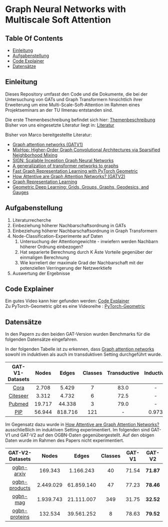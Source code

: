 # Graph Neural Networks with Multiscale Soft Attention

## Table Of Contents
- [Einleitung](#einleitung)
- [Aufgabenstellung](#aufgabenstellung)
- [Code Explainer](#code-explainer)
- [Datensätze](#datensätze)

## Einleitung

Dieses Repository umfasst den Code und die Dokumente, die bei der Untersuchung von GATs und Graph Transformern hinsichtlich ihrer Erweiterung um eine Multi-Scale-Soft-Attention im Rahmen eines Projektseminars an der TU Ilmenau entstanden sind. 

Die erste Themenbeschreibung befindet sich hier: [Themenbeschreibung](Dokumente/Multi-Scale-SoftAttention-Topic.pdf)  
Bisher von uns eingesetzte Literatur liegt in: [Literatur](Dokumente/Literatur)

Bisher von Marco bereitgestellte Literatur: 

- [Graph attention networks (GATV1)](https://arxiv.org/abs/1710.10903)
- [MixHop: Higher-Order Graph Convolutional Architectures via Sparsified Neighborhood Mixing](https://arxiv.org/abs/1905.00067)
- [SIGN: Scalable Inception Graph Neural Networks](https://arxiv.org/abs/2004.11198)
- [A generalization of transformer networks to graphs](https://arxiv.org/abs/2012.09699)
- [Fast Graph Representation Learning with PyTorch Geometric](https://arxiv.org/abs/1903.02428)
- [How Attentive are Graph Attention Networks? (GATV2)](https://arxiv.org/abs/2105.14491)
- [Graph Representation Learning](https://www.cs.mcgill.ca/~wlh/grl_book/files/GRL_Book.pdf)
- [Geometric Deep Learning: Grids, Groups, Graphs, Geodesics, and Gauges](https://arxiv.org/abs/2104.13478)


## Aufgabenstellung

1. Literaturrecherche
2. Einbeziehung höherer Nachbarschaftsordnung in GATs
3. Einbeziehung höherer Nachbarschaftsordnung in Graph Transformern
4. Node-Classification-Experimente auf Daten
    1.  Untersuchung der Attentiongewichte - inwiefern werden Nachbarn höherer Ordnung einbezogen?
    2.  Hat separierte Berechnung durch K Äste Vorteile gegenüber der einmaligen Berechnung
    3.  Wie korreliert der maximale Grad der Nachbarschaft mit der potenziellen Verringerung der Netzwerktiefe
5. Auswertung der Ergebnisse

## Code Explainer

Ein gutes Video kann hier gefunden werden: [Code Explainer](https://www.youtube.com/watch?v=364hpoRB4PQ)  
Zu PyTorch-Geometric gibt es eine Videoreihe : [PyTorch-Geometric](https://www.youtube.com/playlist?list=PLGMXrbDNfqTzqxB1IGgimuhtfAhGd8lHF)  

## Datensätze 

In den Papern zu den beiden GAT-Version wurden Benchmarks für die folgenden Datensätze eingefahren.  

In der folgenden Tabelle ist zu erkennen, dass [Graph attention networks](https://arxiv.org/abs/1710.10903) sowohl im induktiven als auch im transduktiven Setting durchgeführt wurde.  

| GAT-V1-Datasets | Nodes | Edges | Classes | Transductive | Inductive |
| :-------------: | :-------------: | :-------------: | :-------------: | :-------------: | :-------------: |
| [Cora](https://paperswithcode.com/dataset/cora) | 2.708  |  5.429 | 7 | 83.0 | - |
| [Citeseer](https://paperswithcode.com/dataset/citeseer) |  3.312  | 4.732  | 6 | 72.5 | - |
| [Pubmed](https://paperswithcode.com/dataset/pubmed)|  19.717 |  44.338  | 3 | 79.0 | - |
| [PIP](https://paperswithcode.com/dataset/ppi) |  56.944 |  818.716  | 121 | - | 0.973 |

Im Gegensatz dazu wurde in [How Attentive are Graph Attention Networks?](https://arxiv.org/abs/2105.14491) ausschließlich im induktiven Setting experimentiert. Im folgenden sind GAT-V1 und GAT-V2 auf den OGBN-Daten gegenübergestellt. Auf den obigen Daten wurde im Rahmen des Papers nicht experimentiert.  

| GAT-V2-Datasets | Nodes | Edges | Classes | GAT-V1 | GAT-V2 |
| :-------------: | :-------------: | :-------------: | :-------------: | :-------------: | :-------------: | 
| [ogbn-arxiv](https://paperswithcode.com/sota/node-property-prediction-on-ogbn-arxiv) | 169.343 |  1.166.243 | 40 | 71.54 | **71.87** | 
| [ogbn-products](https://paperswithcode.com/sota/node-property-prediction-on-ogbn-products) | 2.449.029 |  61.859.140 | 47 | 77.23 | **78.46** |
| [ogbn-mag](https://paperswithcode.com/sota/node-property-prediction-on-ogbn-mag) | 1.939.743 |  21.111.007 | 349 | 31.75 | **32.52** |
| [ogbn-proteins](https://paperswithcode.com/sota/node-property-prediction-on-ogbn-proteins) | 132.534 |  39.561.252 | 8 | 78.63 | **79.52** | 

